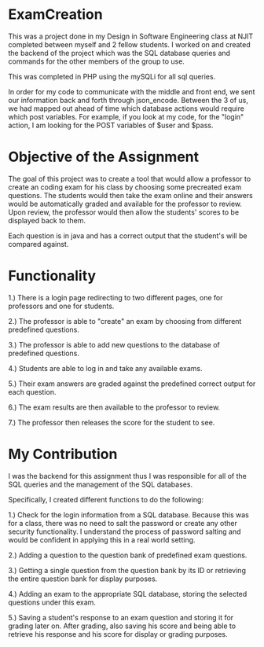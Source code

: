 # ExamCreation


This was a project done in my Design in Software Engineering class at NJIT completed between myself and 2 fellow students. I worked on and created the backend of the project which was the SQL database queries and commands for the other members of the group to use.

This was completed in PHP using the mySQLi for all sql queries.

In order for my code to communicate with the middle and front end, we sent our information back and forth through json_encode.
Between the 3 of us, we had mapped out ahead of time which database actions would require which post variables. For example, if you look at my code, for the "login" action, I am looking for the POST variables of $user and $pass. 

# Objective of the Assignment
The goal of this project was to create a tool that would allow a professor to create an coding exam for his class by choosing some precreated exam questions. The students would then take the exam online and their answers would be automatically graded and available for the professor to review. Upon review, the professor would then allow the students' scores to be displayed back to them.

Each question is in java and has a correct output that the student's will be compared against. 

# Functionality
1.) There is a login page redirecting to two different pages, one for professors and one for students.

2.) The professor is able to "create" an exam by choosing from different predefined questions.

3.) The professor is able to add new questions to the database of predefined questions.

4.) Students are able to log in and take any available exams.

5.) Their exam answers are graded against the predefined correct output for each question.

6.) The exam results are then available to the professor to review.

7.) The professor then releases the score for the student to see.

# My Contribution
I was the backend for this assignment thus I was responsible for all of the SQL queries and the management of the SQL databases.

Specifically, I created different functions to do the following:

1.) Check for the login information from a SQL database. Because this was for a class, there was no need to salt the password or create any other security functionality. I understand the process of password salting and would be confident in applying this in a real world setting.

2.) Adding a question to the question bank of predefined exam questions. 

3.) Getting a single question from the question bank by its ID or retrieving the entire question bank for display purposes.

4.) Adding an exam to the appropriate SQL database, storing the selected questions under this exam.

5.) Saving a student's response to an exam question and storing it for grading later on. After grading, also saving his score and being able to retrieve his response and his score for display or grading purposes.

